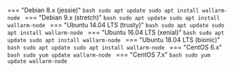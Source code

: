 === "Debian 8.x (jessie)"
    ```bash
    sudo apt update
    sudo apt install wallarm-node
    ```
=== "Debian 9.x (stretch)"
    ```bash
    sudo apt update
    sudo apt install wallarm-node
    ```
=== "Ubuntu 14.04 LTS (trusty)"
    ```bash
    sudo apt update
    sudo apt install wallarm-node
    ```
=== "Ubuntu 16.04 LTS (xenial)"
    ```bash
    sudo apt update
    sudo apt install wallarm-node
    ```
=== "Ubuntu 18.04 LTS (bionic)"
    ```bash
    sudo apt update
    sudo apt install wallarm-node
    ```
=== "CentOS 6.x"
    ```bash
    sudo yum update wallarm-node
    ```
=== "CentOS 7.x"
    ```bash
    sudo yum update wallarm-node
    ```